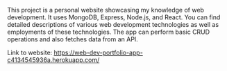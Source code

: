 This project is a personal website showcasing my knowledge of web development. It uses MongoDB, Express, Node.js, and React. You can find detailed descriptions of various web development technologies as well as employments of these technologies. The app can perform basic CRUD operations and also fetches data from an API.

Link to website: https://web-dev-portfolio-app-c4134545936a.herokuapp.com/
